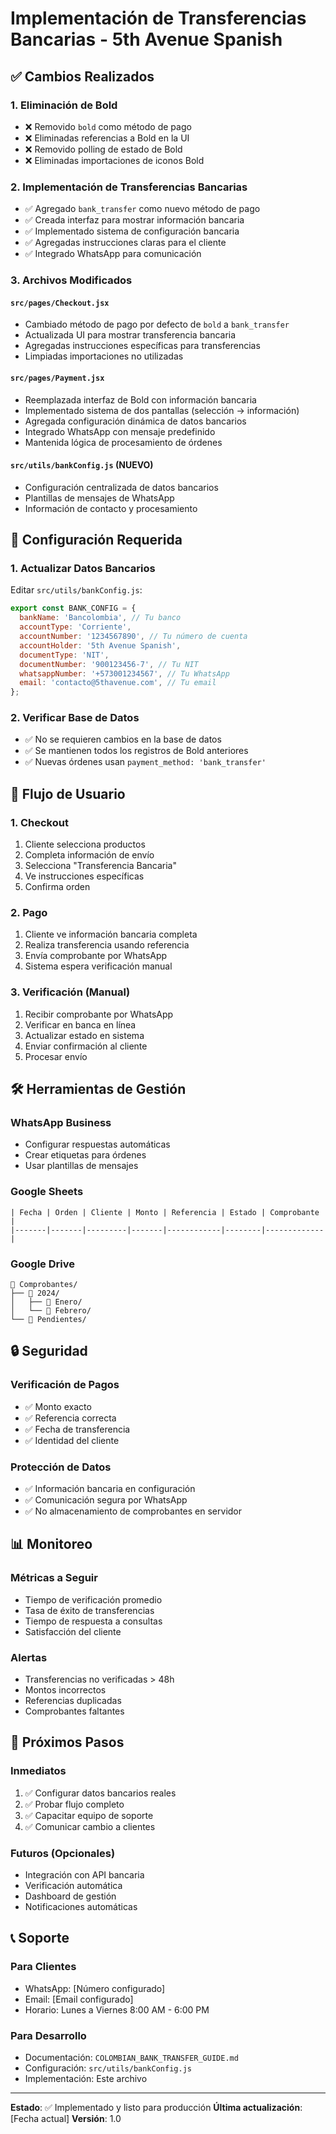 # Implementación de Transferencias Bancarias - 5th Avenue Spanish

## ✅ Cambios Realizados

### 1. Eliminación de Bold

- ❌ Removido `bold` como método de pago
- ❌ Eliminadas referencias a Bold en la UI
- ❌ Removido polling de estado de Bold
- ❌ Eliminadas importaciones de iconos Bold

### 2. Implementación de Transferencias Bancarias

- ✅ Agregado `bank_transfer` como nuevo método de pago
- ✅ Creada interfaz para mostrar información bancaria
- ✅ Implementado sistema de configuración bancaria
- ✅ Agregadas instrucciones claras para el cliente
- ✅ Integrado WhatsApp para comunicación

### 3. Archivos Modificados

#### `src/pages/Checkout.jsx`

- Cambiado método de pago por defecto de `bold` a `bank_transfer`
- Actualizada UI para mostrar transferencia bancaria
- Agregadas instrucciones específicas para transferencias
- Limpiadas importaciones no utilizadas

#### `src/pages/Payment.jsx`

- Reemplazada interfaz de Bold con información bancaria
- Implementado sistema de dos pantallas (selección → información)
- Agregada configuración dinámica de datos bancarios
- Integrado WhatsApp con mensaje predefinido
- Mantenida lógica de procesamiento de órdenes

#### `src/utils/bankConfig.js` (NUEVO)

- Configuración centralizada de datos bancarios
- Plantillas de mensajes de WhatsApp
- Información de contacto y procesamiento

## 🔧 Configuración Requerida

### 1. Actualizar Datos Bancarios

Editar `src/utils/bankConfig.js`:

```javascript
export const BANK_CONFIG = {
  bankName: 'Bancolombia', // Tu banco
  accountType: 'Corriente',
  accountNumber: '1234567890', // Tu número de cuenta
  accountHolder: '5th Avenue Spanish',
  documentType: 'NIT',
  documentNumber: '900123456-7', // Tu NIT
  whatsappNumber: '+573001234567', // Tu WhatsApp
  email: 'contacto@5thavenue.com', // Tu email
};
```

### 2. Verificar Base de Datos

- ✅ No se requieren cambios en la base de datos
- ✅ Se mantienen todos los registros de Bold anteriores
- ✅ Nuevas órdenes usan `payment_method: 'bank_transfer'`

## 📱 Flujo de Usuario

### 1. Checkout

1. Cliente selecciona productos
2. Completa información de envío
3. Selecciona "Transferencia Bancaria"
4. Ve instrucciones específicas
5. Confirma orden

### 2. Pago

1. Cliente ve información bancaria completa
2. Realiza transferencia usando referencia
3. Envía comprobante por WhatsApp
4. Sistema espera verificación manual

### 3. Verificación (Manual)

1. Recibir comprobante por WhatsApp
2. Verificar en banca en línea
3. Actualizar estado en sistema
4. Enviar confirmación al cliente
5. Procesar envío

## 🛠️ Herramientas de Gestión

### WhatsApp Business

- Configurar respuestas automáticas
- Crear etiquetas para órdenes
- Usar plantillas de mensajes

### Google Sheets

```
| Fecha | Orden | Cliente | Monto | Referencia | Estado | Comprobante |
|-------|-------|---------|-------|------------|--------|-------------|
```

### Google Drive

```
📁 Comprobantes/
├── 📁 2024/
│   ├── 📁 Enero/
│   └── 📁 Febrero/
└── 📁 Pendientes/
```

## 🔒 Seguridad

### Verificación de Pagos

- ✅ Monto exacto
- ✅ Referencia correcta
- ✅ Fecha de transferencia
- ✅ Identidad del cliente

### Protección de Datos

- ✅ Información bancaria en configuración
- ✅ Comunicación segura por WhatsApp
- ✅ No almacenamiento de comprobantes en servidor

## 📊 Monitoreo

### Métricas a Seguir

- Tiempo de verificación promedio
- Tasa de éxito de transferencias
- Tiempo de respuesta a consultas
- Satisfacción del cliente

### Alertas

- Transferencias no verificadas > 48h
- Montos incorrectos
- Referencias duplicadas
- Comprobantes faltantes

## 🚀 Próximos Pasos

### Inmediatos

1. ✅ Configurar datos bancarios reales
2. ✅ Probar flujo completo
3. ✅ Capacitar equipo de soporte
4. ✅ Comunicar cambio a clientes

### Futuros (Opcionales)

- Integración con API bancaria
- Verificación automática
- Dashboard de gestión
- Notificaciones automáticas

## 📞 Soporte

### Para Clientes

- WhatsApp: [Número configurado]
- Email: [Email configurado]
- Horario: Lunes a Viernes 8:00 AM - 6:00 PM

### Para Desarrollo

- Documentación: `COLOMBIAN_BANK_TRANSFER_GUIDE.md`
- Configuración: `src/utils/bankConfig.js`
- Implementación: Este archivo

---

**Estado**: ✅ Implementado y listo para producción
**Última actualización**: [Fecha actual]
**Versión**: 1.0
